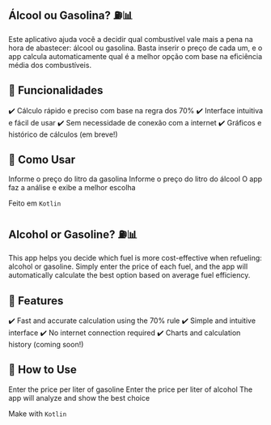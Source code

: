 ## Álcool ou Gasolina? ⛽📊
Este aplicativo ajuda você a decidir qual combustível vale mais a pena na hora de abastecer: álcool ou gasolina. Basta inserir o preço de cada um, e o app calcula automaticamente qual é a melhor opção com base na eficiência média dos combustíveis.

## 📌 Funcionalidades
✔️ Cálculo rápido e preciso com base na regra dos 70%
✔️ Interface intuitiva e fácil de usar
✔️ Sem necessidade de conexão com a internet
✔️ Gráficos e histórico de cálculos (em breve!)

## 🚀 Como Usar
Informe o preço do litro da gasolina
Informe o preço do litro do álcool
O app faz a análise e exibe a melhor escolha

Feito em `Kotlin`

##

## Alcohol or Gasoline? ⛽📊
This app helps you decide which fuel is more cost-effective when refueling: alcohol or gasoline. Simply enter the price of each fuel, and the app will automatically calculate the best option based on average fuel efficiency.

## 📌 Features
✔️ Fast and accurate calculation using the 70% rule
✔️ Simple and intuitive interface
✔️ No internet connection required
✔️ Charts and calculation history (coming soon!)

## 🚀 How to Use
Enter the price per liter of gasoline
Enter the price per liter of alcohol
The app will analyze and show the best choice

Make with `Kotlin`
